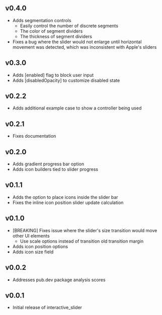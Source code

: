 ## v0.4.0

* Adds segmentation controls
  * Easily control the number of discrete segments
  * The color of segment dividers
  * The thickness of segment dividers
* Fixes a bug where the slider would not enlarge until horizontal movement was detected, which was inconsistent with Apple's sliders

## v0.3.0

* Adds [enabled] flag to block user input
* Adds [disabledOpacity] to customize disabled state

## v0.2.2

* Adds additional example case to show a controller being used

## v0.2.1

* Fixes documentation

## v0.2.0

* Adds gradient progress bar option
* Adds icon builders tied to slider progress

## v0.1.1

* Adds the option to place icons inside the slider bar
* Fixes the inline icon position slider update calculation

## v0.1.0

* [BREAKING] Fixes issue where the slider's size transition would move other UI elements
  * Use scale options instead of transition old transition margin
* Adds icon position options
* Adds icon size field

## v0.0.2

* Addresses pub.dev package analysis scores

## v0.0.1

* Initial release of interactive_slider
